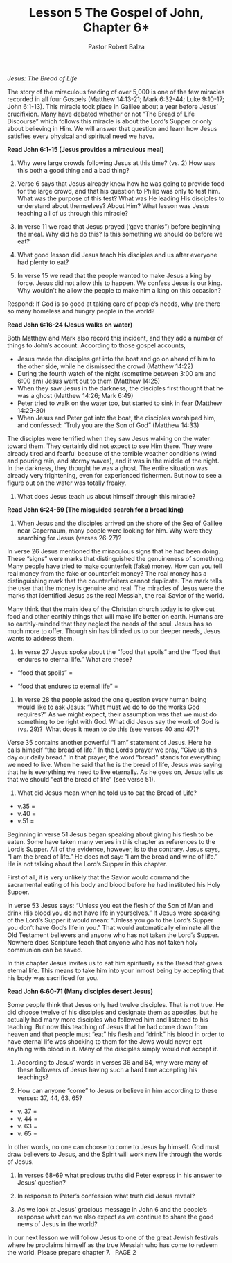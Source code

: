 ﻿---
weight: 5
title: Lesson 5 The Gospel of John, Chapter 6*
author: Pastor Robert Balza
instructor: Pastor Balza
tags: 
--- 
*Jesus: The Bread of Life*

The story of the miraculous feeding of over 5,000 is one of the few miracles recorded in all four Gospels (Matthew 14:13-21; Mark 6:32-44; Luke 9:10-17; John 6:1-13). This miracle took place in Galilee about a year before Jesus’ crucifixion. Many have debated whether or not “The Bread of Life Discourse” which follows this miracle is about the Lord’s Supper or only about believing in Him.  We will answer that question and learn how Jesus satisfies every physical and spiritual need we have. 

**Read John 6:1-15 (Jesus provides a miraculous meal)**

1. Why were large crowds following Jesus at this time? (vs. 2) How was this both a good thing and a bad thing?





1. Verse 6 says that Jesus already knew how he was going to provide food for the large crowd, and that his question to Philip was only to test him. What was the purpose of this test? What was He leading His disciples to understand about themselves? About Him? What lesson was Jesus teaching all of us through this miracle?







1. In verse 11 we read that Jesus prayed (‘gave thanks”) before beginning the meal. Why did he do this? Is this something we should do before we eat? 






1. What good lesson did Jesus teach his disciples and us after everyone had plenty to eat?





1. In verse 15 we read that the people wanted to make Jesus a king by force. Jesus did not allow this to happen. We confess Jesus is our king. Why wouldn’t he allow the people to make him a king on this occasion?







Respond: If God is so good at taking care of people’s needs, why are there so many homeless and hungry people in the world?



**Read John 6:16-24 (Jesus walks on water)**

Both Matthew and Mark also record this incident, and they add a number of things to John’s account. According to those gospel accounts, 

- Jesus made the disciples get into the boat and go on ahead of him to the other side, while he dismissed the crowd (Matthew 14:22)
- During the fourth watch of the night (sometime between 3:00 am and 6:00 am) Jesus went out to them (Matthew 14:25)
- When they saw Jesus in the darkness, the disciples first thought that he was a ghost (Matthew 14:26; Mark 6:49)
- Peter tried to walk on the water too, but started to sink in fear (Matthew 14:29-30)
- When Jesus and Peter got into the boat, the disciples worshiped him, and confessed: “Truly you are the Son of God” (Matthew 14:33)

The disciples were terrified when they saw Jesus walking on the water toward them. They certainly did not expect to see Him there. They were already tired and fearful because of the terrible weather conditions (wind and pouring rain, and stormy waves), and it was in the middle of the night. In the darkness, they thought he was a ghost. The entire situation was already very frightening, even for experienced fishermen. But now to see a figure out on the water was totally freaky. 

1. What does Jesus teach us about himself through this miracle?




**Read John 6:24-59 (The misguided search for a bread king)**

1. When Jesus and the disciples arrived on the shore of the Sea of Galilee near Capernaum, many people were looking for him. Why were they searching for Jesus (verses 26-27)?


In verse 26 Jesus mentioned the miraculous signs that he had been doing. These “signs” were marks that distinguished the genuineness of something. Many people have tried to make counterfeit (fake) money. How can you tell real money from the fake or counterfeit money? The real money has a distinguishing mark that the counterfeiters cannot duplicate. The mark tells the user that the money is genuine and real. The miracles of Jesus were the marks that identified Jesus as the real Messiah, the real Savior of the world. 

Many think that the main idea of the Christian church today is to give out food and other earthly things that will make life better on earth. Humans are so earthly-minded that they neglect the needs of the soul. Jesus has so much more to offer. Though sin has blinded us to our deeper needs, Jesus wants to address them. 

1. In verse 27 Jesus spoke about the “food that spoils” and the “food that endures to eternal life.” What are these?
- “food that spoils” = 

- “food that endures to eternal life” = 



1. In verse 28 the people asked the one question every human being would like to ask Jesus: “What must we do to do the works God requires?” As we might expect, their assumption was that we must do something to be right with God. What did Jesus say the work of God is (vs. 29)?  What does it mean to do this (see verses 40 and 47)?






Verse 35 contains another powerful “I am” statement of Jesus. Here he calls himself “the bread of life.” In the Lord’s prayer we pray, “Give us this day our daily bread.” In that prayer, the word “bread” stands for everything we need to live. When he said that he is the bread of life, Jesus was saying that he is everything we need to live eternally. As he goes on, Jesus tells us that we should “eat the bread of life” (see verse 51). 

1. What did Jesus mean when he told us to eat the Bread of Life? 
- v.35 = 
- v.40 = 
- v.51 = 



Beginning in verse 51 Jesus began speaking about giving his flesh to be eaten. Some have taken many verses in this chapter as references to the Lord’s Supper. All of the evidence, however, is to the contrary. Jesus says, “I am the bread of life.” He does not say: “I am the bread and wine of life.” He is not talking about the Lord’s Supper in this chapter. 

First of all, it is very unlikely that the Savior would command the sacramental eating of his body and blood before he had instituted his Holy Supper. 

In verse 53 Jesus says: “Unless you eat the flesh of the Son of Man and drink His blood you do not have life in yourselves.” If Jesus were speaking of the Lord’s Supper it would mean: “Unless you go to the Lord’s Supper you don’t have God’s life in you.” That would automatically eliminate all the Old Testament believers and anyone who has not taken the Lord’s Supper. Nowhere does Scripture teach that anyone who has not taken holy communion can be saved.  

In this chapter Jesus invites us to eat him spiritually as the Bread that gives eternal life. This means to take him into your inmost being by accepting that his body was sacrificed for you. 


**Read John 6:60-71 (Many disciples desert Jesus)**

Some people think that Jesus only had twelve disciples. That is not true. He did choose twelve of his disciples and designate them as apostles, but he actually had many more disciples who followed him and listened to his teaching. But now this teaching of Jesus that he had come down from heaven and that people must “eat” his flesh and “drink” his blood in order to have eternal life was shocking to them for the Jews would never eat anything with blood in it. Many of the disciples simply would not accept it. 

1. According to Jesus’ words in verses 36 and 64, why were many of these followers of Jesus having such a hard time accepting his teachings?





1. How can anyone “come” to Jesus or believe in him according to these verses: 37, 44, 63, 65?
- v. 37 = 
- v. 44 = 
- v. 63 = 
- v. 65 = 

In other words, no one can choose to come to Jesus by himself. God must draw believers to Jesus, and the Spirit will work new life through the words of Jesus. 


1. In verses 68-69 what precious truths did Peter express in his answer to Jesus’ question?








1. In response to Peter’s confession what truth did Jesus reveal?







1. As we look at Jesus’ gracious message in John 6 and the people’s response what can we also expect as we continue to share the good news of Jesus in the world?







In our next lesson we will follow Jesus to one of the great Jewish festivals where he proclaims himself as the true Messiah who has come to redeem the world. Please prepare chapter 7. 
` `PAGE 2

